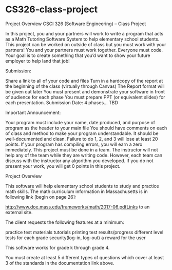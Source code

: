 # CS326-class-project

Project Overview
CSCI 326 (Software Engineering) – Class Project



In this project, you and your partners will work to write a program that acts as a Math Tutoring Software System to help elementary school students. This project can be worked on outside of class but you must work with your partners! You and your partners must work together.  Everyone must code. Your goal is to create something that you’d want to show your future employer to help land that job!



Submission:

Share a link to all of your code and files
Turn in a hardcopy of the report at the beginning of the class (virtually through Canvas)
The Report format will be given out later
You must present and demonstrate your software in front of audience for each phase
You must prepare PPT (or equivalent slides) for each presentation.
Submission Date:  4 phases... TBD



Important Announcement:

Your program must include your name, date produced, and purpose of program as the header to your main file
You should have comments on each of class and method to make your program understandable. It should be well-documented and clean.
Failure to do 1, 2, and 3 will lose at least 20 points.
If your program has compiling errors, you will earn a zero immediately.
This project must be done in a team.
The instructor will not help any of the team while they are writing code. However, each team can discuss with the instructor any algorithm you developed.
If you do not present your work, you will get 0 points in this project.




Project Overview

This software will help elementary school students to study and practice math skills.  The math curriculum information in Massachusetts is in following link [begin on page 26]:

http://www.doe.mass.edu/frameworks/math/2017-06.pdfLinks to an external site.

The client requests the following features at a minimum:

practice test materials
tutorials
printing test results/progress
different level tests for each grade
security(log-in, log-out)
a reward for the user

This software works for grade k through grade 4.

You must create at least 5 different types of questions which cover at least 3 of the standards in the documentation link above. 